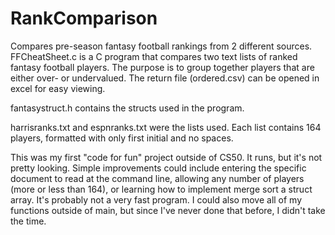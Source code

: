 # RankComparison
Compares pre-season fantasy football rankings from 2 different sources.
FFCheatSheet.c is a C program that compares two text lists of ranked fantasy football players. The purpose is to group together players that are either over- or undervalued. The return file (ordered.csv) can be opened in excel for easy viewing.

fantasystruct.h contains the structs used in the program.

harrisranks.txt and espnranks.txt were the lists used. Each list contains 164 players, formatted with only first initial and no spaces.

This was my first "code for fun" project outside of CS50. It runs, but it's not pretty looking. Simple improvements could include entering the specific document to read at the command line, allowing any number of players (more or less than 164), or learning how to implement merge sort a struct array. It's probably not a very fast program. I could also move all of my functions outside of main, but since I've never done that before, I didn't take the time.
